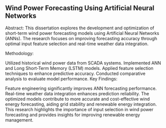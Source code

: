 ## Wind Power Forecasting Using Artificial Neural Networks

Abstract:
This dissertation explores the development and optimization of short-term wind power forecasting models using Artificial Neural Networks (ANNs). The research focuses on improving forecasting accuracy through optimal input feature selection and real-time weather data integration.

Methodology:

Utilized historical wind power data from SCADA systems.
Implemented ANN and Long Short-Term Memory (LSTM) models.
Applied feature selection techniques to enhance predictive accuracy.
Conducted comparative analysis to evaluate model performance.
Key Findings:

Feature engineering significantly improves ANN forecasting performance.
Real-time weather data integration enhances prediction reliability.
The optimized models contribute to more accurate and cost-effective wind energy forecasting, aiding grid stability and renewable energy integration.
This research highlights the importance of input selection in wind power forecasting and provides insights for improving renewable energy management.
